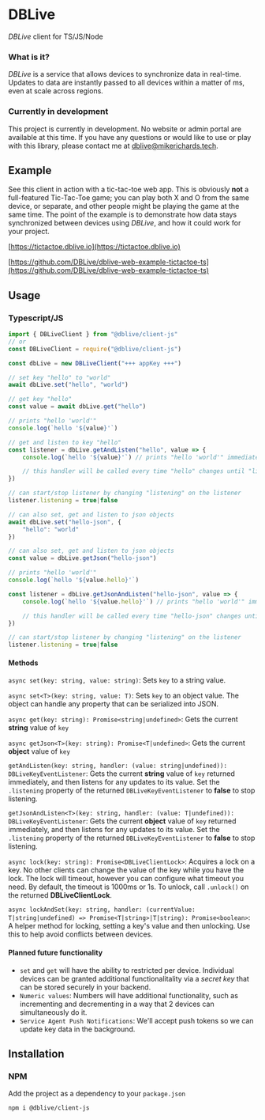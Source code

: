 # DBLive
*DBLive* client for TS/JS/Node

### What is it?
*DBLive* is a service that allows devices to synchronize data in real-time. Updates to data are instantly passed to all devices within a matter of ms, even at scale across regions.

### Currently in development
This project is currently in development. No website or admin portal are available at this time. If you have any questions or would like to use or play with this library, please contact me at [dblive@mikerichards.tech](mailto:dblive@mikerichards.tech).

## Example
See this client in action with a tic-tac-toe web app. This is obviously **not** a full-featured Tic-Tac-Toe game; you can play both X and O from the same device, or separate, and other people might be playing the game at the same time. The point of the example is to demonstrate how data stays synchronized between devices using *DBLive*, and how it could work for your project.

[https://tictactoe.dblive.io](https://tictactoe.dblive.io)

[https://github.com/DBLive/dblive-web-example-tictactoe-ts](https://github.com/DBLive/dblive-web-example-tictactoe-ts)

## Usage

### Typescript/JS
```typescript
import { DBLiveClient } from "@dblive/client-js" 
// or
const DBLiveClient = require("@dblive/client-js")

const dbLive = new DBLiveClient("+++ appKey +++")

// set key "hello" to "world"
await dbLive.set("hello", "world")

// get key "hello"
const value = await dbLive.get("hello")

// prints "hello 'world'"
console.log(`hello '${value}'`) 

// get and listen to key "hello"
const listener = dbLive.getAndListen("hello", value => {
	console.log(`hello '${value}'`) // prints "hello 'world'" immediately

	// this handler will be called every time "hello" changes until "listener.listening" is false
})

// can start/stop listener by changing "listening" on the listener
listener.listening = true|false

// can also set, get and listen to json objects
await dbLive.set("hello-json", {
	"hello": "world"
})

// can also set, get and listen to json objects
const value = dbLive.getJson("hello-json")

// prints "hello 'world'"
console.log(`hello '${value.hello}'`) 

const listener = dbLive.getJsonAndListen("hello-json", value => {
	console.log(`hello '${value.hello}'`) // prints "hello 'world'" immediately

	// this handler will be called every time "hello-json" changes until "listener.listening" is false
})

// can start/stop listener by changing "listening" on the listener
listener.listening = true|false
```

#### Methods
`async set(key: string, value: string)`: Sets `key` to a string value.

`async set<T>(key: string, value: T)`: Sets `key` to an object value. The object can handle any property that can be serialized into JSON.

`async get(key: string): Promise<string|undefined>`: Gets the current **string** value of `key`

`async getJson<T>(key: string): Promise<T|undefined>`: Gets the current **object** value of `key`

`getAndListen(key: string, handler: (value: string|undefined)): DBLiveKeyEventListener`: Gets the current **string** value of `key` returned immediately, and then listens for any updates to its value. Set the `.listening` property of the returned `DBLiveKeyEventListener` to **false** to stop listening.

`getJsonAndListen<T>(key: string, handler: (value: T|undefined)): DBLiveKeyEventListener`: Gets the current **object** value of `key` returned immediately, and then listens for any updates to its value. Set the `.listening` property of the returned `DBLiveKeyEventListener` to **false** to stop listening.

`async lock(key: string): Promise<DBLiveClientLock>`: Acquires a lock on a key. No other clients can change the value of the key while you have the lock. The lock will timeout, however you can configure what timeout you need. By default, the timeout is 1000ms or 1s. To unlock, call `.unlock()` on the returned **DBLiveClientLock**.

`async lockAndSet(key: string, handler: (currentValue: T|string|undefined) => Promise<T|string>|T|string): Promise<boolean>`: A helper method for locking, setting a key's value and then unlocking. Use this to help avoid conflicts between devices.

#### Planned future functionality
  * `set` and `get` will have the ability to restricted per device. Individual devices can be granted additional functionalitality via a *secret key* that can be stored securely in your backend.
  * `Numeric values`: Numbers will have additional functionality, such as incrementing and decrementing in a way that 2 devices can simultaneously do it.
  * `Service Agent Push Notifications`: We'll accept push tokens so we can update key data in the background.

## Installation

### NPM
Add the project as a dependency to your `package.json`

`npm i @dblive/client-js`
